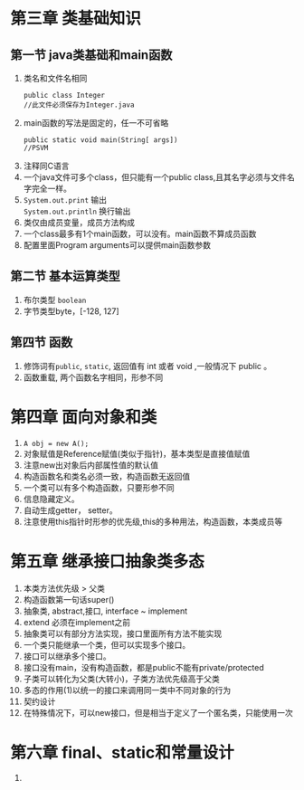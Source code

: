 # 第三章 类基础知识
## 第一节 java类基础和main函数
1. 类名和文件名相同  
    ```
    public class Integer
    //此文件必须保存为Integer.java
    ```
2. main函数的写法是固定的，任一不可省略
    ```
    public static void main(String[ args])
    //PSVM
    ```
3. 注释同C语言
4. 一个java文件可多个class，但只能有一个public class,且其名字必须与文件名字完全一样。
5. `System.out.print` 输出  
`System.out.println` 换行输出
6. 类仅由成员变量，成员方法构成
7. 一个class最多有1个main函数，可以没有。main函数不算成员函数
8. 配置里面Program arguments可以提供main函数参数

## 第二节 基本运算类型
1. 布尔类型 `boolean`
2. 字节类型byte，[-128, 127]

## 第四节 函数
1. 修饰词有`public`, `static`, 返回值有 int 或者 void ,一般情况下 public 。
2. 函数重载, 两个函数名字相同，形参不同

# 第四章 面向对象和类
1. `A obj = new A();`
2. 对象赋值是Reference赋值(类似于指针)，基本类型是直接值赋值
3. 注意new出对象后内部属性值的默认值
4. 构造函数名和类名必须一致，构造函数无返回值
5. 一个类可以有多个构造函数，只要形参不同
6. 信息隐藏定义。
7. 自动生成getter， setter。
8. 注意使用this指针时形参的优先级,this的多种用法，构造函数，本类成员等
# 第五章 继承接口抽象类多态
1. 本类方法优先级 > 父类
2. 构造函数第一句话super()
3. 抽象类, abstract,接口, interface ~ implement
4. extend 必须在implement之前
5. 抽象类可以有部分方法实现，接口里面所有方法不能实现
6. 一个类只能继承一个类，但可以实现多个接口。
7. 接口可以继承多个接口。
8. 接口没有main，没有构造函数，都是public不能有private/protected
9. 子类可以转化为父类(大转小)，子类方法优先级高于父类
10. 多态的作用(1)以统一的接口来调用同一类中不同对象的行为
11. 契约设计
12. 在特殊情况下，可以new接口，但是相当于定义了一个匿名类，只能使用一次
# 第六章 final、static和常量设计
1. 